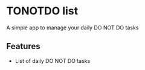 # TONOTDO list
A simple app to manage your daily DO NOT DO tasks
## Features
* List of daily DO NOT DO tasks